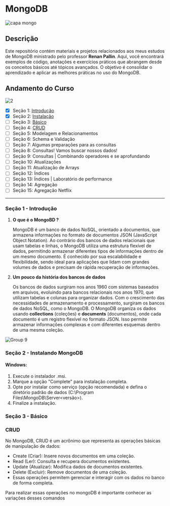  # MongoDB
![capa mongo](https://github.com/user-attachments/assets/1767d8e5-11e9-4dc2-af33-0b7dc5cc2c82)

## Descrição
Este repositório contém materiais e projetos relacionados aos meus estudos de MongoDB ministrado pelo professor **Renan Pallin**. Aqui, você encontrará exemplos de código, anotações e exercícios práticos que abrangem desde os conceitos básicos até tópicos avançados. O objetivo é consolidar o aprendizado e aplicar as melhores práticas no uso do MongoDB.

## Andamento do Curso
![2](https://github.com/user-attachments/assets/8349fc16-2675-42d5-adf3-ef93b0927c4a)

- [x] Seção 1: [Introdução](#seção-2---introdução)
- [x] Seção 2: [Instalação](#seção-2---instalando-mongodb)
- [ ] Seção 3: [Básico](#seção-3---básico)
- [ ] Seção 4: [CRUD](#crud)
- [ ] Seção 5: Modelagem e Relacionamentos
- [ ] Seção 6: Schema e Validação
- [ ] Seção 7: Algumas preparações para as consultas
- [ ] Seção 8: Consultas! Vamos buscar nossos dados!
- [ ] Seção 9: Consultas | Combinando operadores e se aprofundando
- [ ] Seção 10: Atualizações
- [ ] Seção 11: Atualização de Arrays
- [ ] Seção 12: Índices
- [ ] Seção 13: Índices | Laboratório de performance
- [ ] Seção 14: Agregação
- [ ] Seção 15: Agregação Netflix

---
### Seção 1 - Introdução

1. **O que é o MongoBD ?**
   
    MongoDB é um banco de dados NoSQL, orientado a documentos, que armazena informações no formato de documentos JSON (JavaScript Object Notation). Ao contrário dos bancos de dados          relacionais que usam tabelas e linhas, o MongoDB utiliza uma estrutura flexível de dados, permitindo armazenar diferentes tipos de informações dentro de um mesmo documento. É 
    conhecido   por sua escalabilidade e flexibilidade, sendo ideal para aplicações que lidam com grandes volumes de dados e precisam de rápida recuperação de informações.
   
3. **Um pouco da história dos bancos de dados**

    Os bancos de dados surgiram nos anos 1960 com sistemas baseados em arquivos, evoluindo para bancos relacionais nos anos 1970, que utilizam tabelas e colunas para organizar dados. Com o crescimento das necessidades de armazenamento e processamento, surgiram os bancos de dados NoSQL, como o MongoDB. O MongoDB organiza os dados usando **collections** (coleções) e **documents** (documentos), onde cada documento é um registro flexível no formato JSON. Isso permite armazenar informações complexas e com diferentes esquemas dentro de uma mesma coleção.   

![Group 9](https://github.com/user-attachments/assets/3337087d-ef8a-478e-aef8-a0447ad9ec8c)

### Seção 2 - Instalando MongoDB

 #### Windows:
  1. Execute o instalador .msi.
  2. Marque a opção "Complete" para instalação completa.
  3. Opte por instalar como serviço (opção recomendada) e defina o diretório padrão de dados (C:\Program Files\MongoDB\Server\<versão>).
  4. Finalize a instalação.

### Seção 3 - Básico

### CRUD

No MongoDB, CRUD é um acrônimo que representa as operações básicas de manipulação de dados:

* Create (Criar): Insere novos documentos em uma coleção.
* Read (Ler): Consulta e recupera documentos existentes.
* Update (Atualizar): Modifica dados de documentos existentes.
* Delete (Excluir): Remove documentos de uma coleção.
* Essas operações permitem gerenciar e interagir com os dados no banco de forma completa.

Para realizar essas operações no mongoDB é importante conhecer as variações desses comandos







